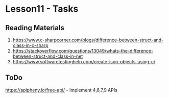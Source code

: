 # Lesson11 - Tasks

## Reading Materials
1. https://www.c-sharpcorner.com/blogs/difference-between-struct-and-class-in-c-sharp
2. https://stackoverflow.com/questions/13049/whats-the-difference-between-struct-and-class-in-net
3. https://www.softwaretestinghelp.com/create-json-objects-using-c/
   
## ToDo
https://apipheny.io/free-api/ - Implement 4,6,7,9 APIs